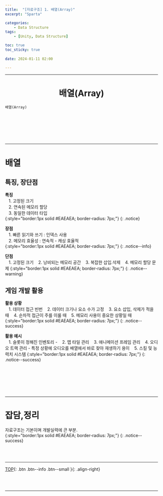 ```yaml
---
title:  "[자료구조] 1. 배열(Array)"
excerpt: "Sparta"

categories:
    - Data Structure
tags:
    - [Unity, Data Structure]

toc: true
toc_sticky: true
 
date: 2024-01-11 02:00

---
```

- - -


<center><H1>  배열(Array)  </H1></center>

`배열(Array)`


<br><br><br><br><br>
- - - 

# 배열

## 특징, 장단점

**특징**  
&nbsp;&nbsp; 1. 고정된 크기  
&nbsp;&nbsp; 2. 연속된 메모리 할당  
&nbsp;&nbsp; 3. 동일한 데이터 타입  
{:style="border:1px solid #EAEAEA; border-radius: 7px;"}
{: .notice}  

**장점**  
&nbsp;&nbsp; 1. 빠른 읽기와 쓰기 : 인덱스 사용  
&nbsp;&nbsp; 2. 메모리 효율성 : 연속적 - 캐싱 효율적   
{:style="border:1px solid #EAEAEA; border-radius: 7px;"}
{: .notice--info}  

**단점**  
&nbsp;&nbsp; 1. 고정된 크기
&nbsp;&nbsp; 2. 낭비되는 메모리 공간
&nbsp;&nbsp; 3. 복잡한 삽입.삭제
&nbsp;&nbsp; 4. 메모리 할당 문제
{:style="border:1px solid #EAEAEA; border-radius: 7px;"}
{: .notice--warning}  

## 게임 개발 활용

**활용 상황**  
&nbsp;&nbsp; 1. 데이터 접근 빈번
&nbsp;&nbsp; 2. 데이터 크기나 요소 수가 고정
&nbsp;&nbsp; 3. 요소 삽입, 삭제가 적을 때
&nbsp;&nbsp; 4. 순차적 접근이 주를 이룰 때
&nbsp;&nbsp; 5. 메모리 사용이 중요한 상황일 때
{:style="border:1px solid #EAEAEA; border-radius: 7px;"}
{: .notice--success} 

**활용 예시**  
&nbsp;&nbsp; 1. 슬롯이 정해진 인벤토리 - 
&nbsp;&nbsp; 2. 맵 타일 관리
&nbsp;&nbsp; 3. 애니메이션 프레임 관리
&nbsp;&nbsp; 4. 오디오 트랙 관리 - 특정 상황에 오디오를 배열에서 바로 찾아 재생하기 용이
&nbsp;&nbsp; 5. 스킬 및 능력치 시스템
{:style="border:1px solid #EAEAEA; border-radius: 7px;"}
{: .notice--success} 


<br><br><br><br><br>
- - - 

# 잡담,정리
자료구조는 기본이며 개발실력에 큰 부분.  
{:style="border:1px solid #EAEAEA; border-radius: 7px;"}
{: .notice--success}  

<br><br>
- - -

[TOP](#){: .btn .btn--info .btn--small }{: .align-right}


<br><br>
- - -
